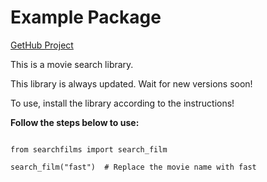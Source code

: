 # Example Package

[GetHub Project](https://github.com/DrSudoSaeed/)

This is a movie search library.

This library is always updated. Wait for new versions soon!

To use, install the library according to the instructions!

**Follow the steps below to use:**

```

from searchfilms import search_film

search_film("fast")  # Replace the movie name with fast

```